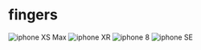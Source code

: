 # fingers
![iphone XS Max](https://github.com/phani21/fingers/blob/master/iPhone%20XS%20Max%20.png)
![iphone XR](https://github.com/phani21/fingers/blob/master/iPhone%20XR%20.png)
![iphone 8](https://github.com/phani21/fingers/blob/master/iPhone%208%20.png)
![iphone SE](https://github.com/phani21/fingers/blob/master/iPhone%20SE%20.png)
